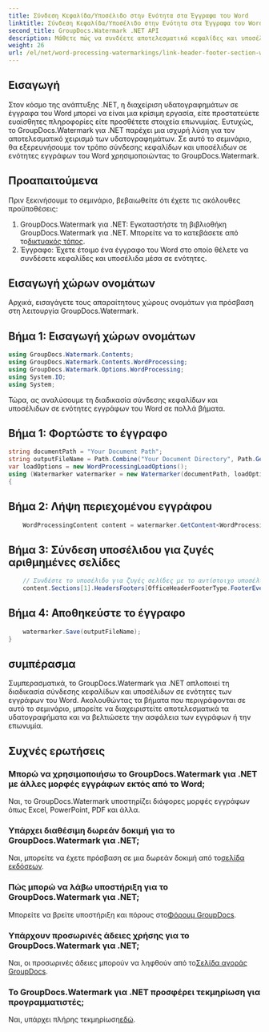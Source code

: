 ```yaml
---
title: Σύνδεση Κεφαλίδα/Υποσέλιδο στην Ενότητα στα Έγγραφα του Word
linktitle: Σύνδεση Κεφαλίδα/Υποσέλιδο στην Ενότητα στα Έγγραφα του Word
second_title: GroupDocs.Watermark .NET API
description: Μάθετε πώς να συνδέετε αποτελεσματικά κεφαλίδες και υποσέλιδα σε ενότητες εγγράφων του Word χρησιμοποιώντας το GroupDocs.Watermark για .NET. Διαχείριση και ασφάλεια εγγράφων.
weight: 26
url: /el/net/word-processing-watermarkings/link-header-footer-section-word-docs/
---
```

## Εισαγωγή
Στον κόσμο της ανάπτυξης .NET, η διαχείριση υδατογραφημάτων σε έγγραφα του Word μπορεί να είναι μια κρίσιμη εργασία, είτε προστατεύετε ευαίσθητες πληροφορίες είτε προσθέτετε στοιχεία επωνυμίας. Ευτυχώς, το GroupDocs.Watermark για .NET παρέχει μια ισχυρή λύση για τον αποτελεσματικό χειρισμό των υδατογραφημάτων. Σε αυτό το σεμινάριο, θα εξερευνήσουμε τον τρόπο σύνδεσης κεφαλίδων και υποσέλιδων σε ενότητες εγγράφων του Word χρησιμοποιώντας το GroupDocs.Watermark.
## Προαπαιτούμενα
Πριν ξεκινήσουμε το σεμινάριο, βεβαιωθείτε ότι έχετε τις ακόλουθες προϋποθέσεις:
1. GroupDocs.Watermark για .NET: Εγκαταστήστε τη βιβλιοθήκη GroupDocs.Watermark για .NET. Μπορείτε να το κατεβάσετε από το[δικτυακός τόπος](https://releases.groupdocs.com/Watermark/net/).
2. Έγγραφο: Έχετε έτοιμο ένα έγγραφο του Word στο οποίο θέλετε να συνδέσετε κεφαλίδες και υποσέλιδα μέσα σε ενότητες.

## Εισαγωγή χώρων ονομάτων
Αρχικά, εισαγάγετε τους απαραίτητους χώρους ονομάτων για πρόσβαση στη λειτουργία GroupDocs.Watermark.
## Βήμα 1: Εισαγωγή χώρων ονομάτων
```csharp
using GroupDocs.Watermark.Contents;
using GroupDocs.Watermark.Contents.WordProcessing;
using GroupDocs.Watermark.Options.WordProcessing;
using System.IO;
using System;
```
Τώρα, ας αναλύσουμε τη διαδικασία σύνδεσης κεφαλίδων και υποσέλιδων σε ενότητες εγγράφων του Word σε πολλά βήματα.
## Βήμα 1: Φορτώστε το έγγραφο
```csharp
string documentPath = "Your Document Path";
string outputFileName = Path.Combine("Your Document Directory", Path.GetFileName(documentPath));
var loadOptions = new WordProcessingLoadOptions();
using (Watermarker watermarker = new Watermarker(documentPath, loadOptions))
{
```
## Βήμα 2: Λήψη περιεχομένου εγγράφου
```csharp
    WordProcessingContent content = watermarker.GetContent<WordProcessingContent>();
```
## Βήμα 3: Σύνδεση υποσέλιδου για ζυγές αριθμημένες σελίδες
```csharp
    // Συνδέστε το υποσέλιδο για ζυγές σελίδες με το αντίστοιχο υποσέλιδο στην προηγούμενη ενότητα
    content.Sections[1].HeadersFooters[OfficeHeaderFooterType.FooterEven].IsLinkedToPrevious = true;
```
## Βήμα 4: Αποθηκεύστε το έγγραφο
```csharp
    watermarker.Save(outputFileName);
}
```

## συμπέρασμα
Συμπερασματικά, το GroupDocs.Watermark για .NET απλοποιεί τη διαδικασία σύνδεσης κεφαλίδων και υποσέλιδων σε ενότητες των εγγράφων του Word. Ακολουθώντας τα βήματα που περιγράφονται σε αυτό το σεμινάριο, μπορείτε να διαχειριστείτε αποτελεσματικά τα υδατογραφήματα και να βελτιώσετε την ασφάλεια των εγγράφων ή την επωνυμία.
## Συχνές ερωτήσεις
### Μπορώ να χρησιμοποιήσω το GroupDocs.Watermark για .NET με άλλες μορφές εγγράφων εκτός από το Word;
Ναι, το GroupDocs.Watermark υποστηρίζει διάφορες μορφές εγγράφων όπως Excel, PowerPoint, PDF και άλλα.
### Υπάρχει διαθέσιμη δωρεάν δοκιμή για το GroupDocs.Watermark για .NET;
Ναι, μπορείτε να έχετε πρόσβαση σε μια δωρεάν δοκιμή από το[σελίδα εκδόσεων](https://releases.groupdocs.com/).
### Πώς μπορώ να λάβω υποστήριξη για το GroupDocs.Watermark για .NET;
 Μπορείτε να βρείτε υποστήριξη και πόρους στο[Φόρουμ GroupDocs](https://forum.groupdocs.com/c/watermark/19).
### Υπάρχουν προσωρινές άδειες χρήσης για το GroupDocs.Watermark για .NET;
 Ναι, οι προσωρινές άδειες μπορούν να ληφθούν από το[Σελίδα αγοράς GroupDocs](https://purchase.groupdocs.com/temporary-license/).
### Το GroupDocs.Watermark για .NET προσφέρει τεκμηρίωση για προγραμματιστές;
 Ναι, υπάρχει πλήρης τεκμηρίωση[εδώ](https://tutorials.groupdocs.com/Watermark/net/).